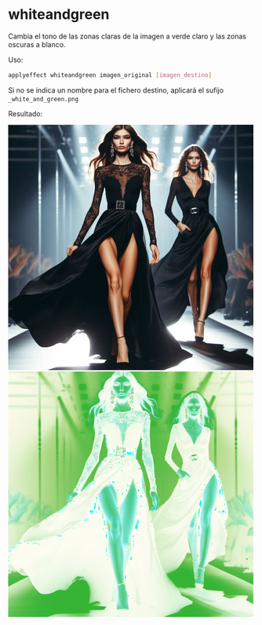 # whiteandgreen

Cambia el tono de las zonas claras de la imagen a verde claro y las zonas oscuras a blanco.

Uso:

``` sh
applyeffect whiteandgreen imagen_original [imagen_destino]
```

Si no se indica un nombre para el fichero destino, aplicará el sufijo `_white_and_green.png`

Resultado:

![imagen original](../../images/image.jpg)
![whiteandgreen](../../images/image_white_and_green.png)
